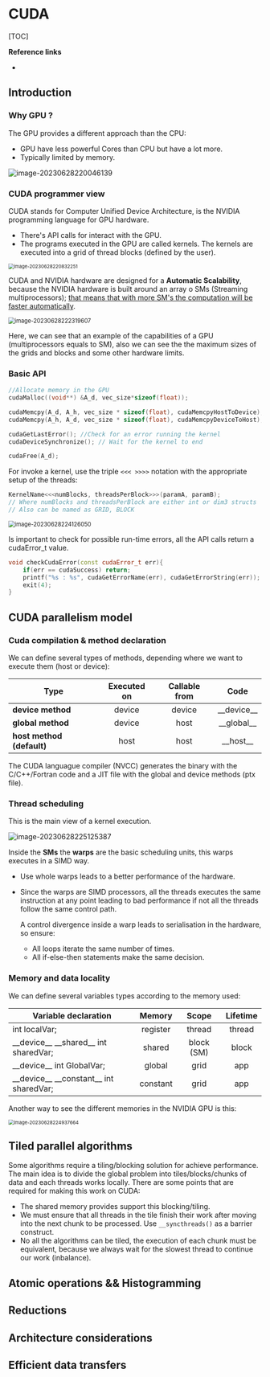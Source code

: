 # CUDA

[TOC]

**Reference links**

* [CUDA C programming]: https://docs.nvidia.com/cuda/cuda-c-programming-guide/index.htm


## Introduction



### Why GPU ?

The GPU provides a different approach than the CPU:

* GPU have less powerful Cores than CPU but have a lot more.
* Typically limited by memory.

<img src="CudaBasics.assets/image-20230628220046139.png" alt="image-20230628220046139"/>

### CUDA programmer view

CUDA stands for Computer Unified Device Architecture, is the NVIDIA programming language for GPU hardware. 

* There's API calls for interact with the GPU.
* The programs executed in the GPU are called kernels. The kernels are executed into a grid of thread blocks (defined by the user).

<img src="CudaBasics.assets/image-20230628220832251.png" alt="image-20230628220832251" style="zoom:67%;" />

CUDA and NVIDIA hardware are designed for a **Automatic Scalability**, because the NVIDIA hardware is built around an array o SMs (Streaming multiprocessors); <u>that means that with more SM's the computation will be faster automatically</u>.

<img src="CudaBasics.assets/image-20230628222319607.png" alt="image-20230628222319607" style="zoom:80%;" />

Here, we can see that an example of the capabilities of a GPU (multiprocessors equals to SM), also we can see the the maximum sizes of the grids and blocks and some other hardware limits.

### Basic API

```c++
//Allocate memory in the GPU
cudaMalloc((void**) &A_d, vec_size*sizeof(float));

cudaMemcpy(A_d, A_h, vec_size * sizeof(float), cudaMemcpyHostToDevice);
cudaMemcpy(A_h, A_d, vec_size * sizeof(float), cudaMemcpyDeviceToHost);

cudaGetLastError(); //Check for an error running the kernel
cudaDeviceSynchronize(); // Wait for the kernel to end

cudaFree(A_d);
```

For invoke a kernel, use the triple `<<< >>>>` notation with the appropriate setup of the threads:

```c++
KernelName<<<numBlocks, threadsPerBlock>>>(paramA, paramB);
// Where numBlocks and threadsPerBlock are either int or dim3 structs
// Also can be named as GRID, BLOCK
```

<img src="CudaBasics.assets/image-20230628224126050.png" alt="image-20230628224126050" style="zoom:80%;" />

Is important to check for possible run-time errors, all the API calls return a cudaError_t value.

```c++
void checkCudaError(const cudaError_t err){
    if(err == cudaSuccess) return;
    printf("%s : %s", cudaGetErrorName(err), cudaGetErrorString(err));
    exit(4);
}
```

## CUDA parallelism model

### Cuda compilation & method declaration

We can define several types of methods, depending where we want to execute them (host or device):

| Type                      | Executed on | Callable from |      Code      |
| ------------------------- | :---------: | :-----------: | :------------: |
| **device method**         |   device    |    device     | \__device\_\_  |
| **global method**         |   device    |     host      | \_\_global\_\_ |
| **host method (default)** |    host     |     host      |  \_\_host\_\_  |

The CUDA languague compiler (NVCC) generates the binary with the C/C++/Fortran code and a JIT file with the global and device methods (ptx file).

### Thread scheduling

This is the main view of a kernel execution.

![image-20230628225125387](CudaBasics.assets/image-20230628225125387.png)

Inside the **SMs** the **warps** are the basic scheduling units, this warps executes in a SIMD way. 

* Use whole warps leads to a better performance of the hardware.

* Since the warps are SIMD processors, all the threads executes the same instruction at any point leading to bad performance if not all the threads follow the same control path.

  A control divergence inside a warp leads to serialisation in the hardware, so ensure:

  * All loops iterate the same number of times.
  * All if-else-then statements make the same decision.

### Memory and data locality

We can define several variables types according to the memory used:

| Variable declaration                          |  Memory  |   Scope    | Lifetime |
| --------------------------------------------- | :------: | :--------: | :------: |
| int localVar;                                 | register |   thread   |  thread  |
| \__device\_\_ \_\_shared\_\_ int sharedVar;   |  shared  | block (SM) |  block   |
| \__device\_\_ int GlobalVar;                  |  global  |    grid    |   app    |
| \__device\_\_ \_\_constant\_\_ int sharedVar; | constant |    grid    |   app    |

Another way to see the different memories in the NVIDIA GPU is this:

<img src="CudaBasics.assets/image-20230628224937664.png" alt="image-20230628224937664" style="zoom:67%;" />

## Tiled parallel algorithms

Some algorithms require a tiling/blocking solution for achieve performance. The main idea is to divide the global problem into tiles/blocks/chunks of data and each threads works locally. There are some points that are required for making this work on CUDA:

* The shared memory provides support this blocking/tiling.
* We must ensure that all threads in the tile finish their work after moving into the next chunk to be processed. Use `__syncthreads()` as a barrier construct.
* No all the algorithms can be tiled, the execution of each chunk must be equivalent, because we always wait for the slowest thread to continue our work (inbalance).

## Atomic operations && Histogramming



## Reductions



## Architecture considerations



## Efficient data transfers
